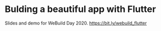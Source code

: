 # Bulding a beautiful app with Flutter

Slides and demo for WeBuild Day 2020. https://bit.ly/webuild_flutter
